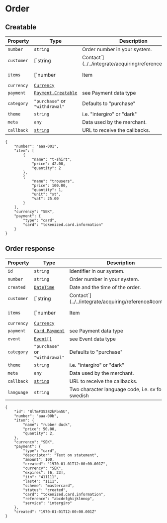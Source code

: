 # Order

## Creatable
| Property   | Type                                                                 | Description                                                | Optional |
|------------|----------------------------------------------------------------------|------------------------------------------------------------|----------|
| `number`   | `string`                                                             | Order number in your system.                               | Yes      |
| `customer` | [`string | Contact`](../../integrate/acquiring/reference#contact)    | Customer contact information or [customer id](./customer). | Yes      |
| `items`    | [`number | Item | Item[]`](../../integrate/acquiring/reference#item) |                                                            |          |
| `currency` | [`Currency`](../../integrate/acquiring/reference#currency)           |                                                            |          |
| `payment`  | [`Payment.Creatable`](./payment)                                     | see Payment data type                                      |          |
| `category` | `"purchase"` or `"withdrawal"`                                       | Defaults to "purchase"                                     | Yes      |
| `theme`    | `string`                                                             | i.e. "intergiro" or "dark"                                 | Yes      |
| `meta`     | `any`                                                                | Data used by the merchant.                                 | Yes      |
| `callback` | [`string`](./callback)                                               | URL to receive the callbacks.                              | Yes      |

```
{
    "number": "aaa-001",
    "item": [
        {
            "name": "t-shirt",
            "price": 42.00,
            "quantity": 2
        },
        {
            "name": "trousers",
            "price": 100.00,
            "quantity": 1,
            "unit": "st",
            "vat": 25.00
        }
    ],
    "currency": "SEK",
    "payment": {
        "type": "card",
        "card": "tokenized.card.information"
    }
}
```

## Order response
| Property   | Type                                                                 | Description                                                          | Optional |
|------------|----------------------------------------------------------------------|----------------------------------------------------------------------|----------|
| `id`       | `string`                                                             | Identifier in our system.                                            |          |
| `number`   | `string`                                                             | Order number in your system.                                         | Yes      |
| `created`  | [`DateTime`](../../integrate/acquiring/reference#datetime)           | Date and the time of the order.                                      |          |
| `customer` | [`string | Contact`](../../integrate/acquiring/reference#contact)    | [customer id](./reference#customer). or Customer contact information | Yes      |
| `items`    | [`number | Item | Item[]`](../../integrate/acquiring/reference#item) |                                                                      |          |
| `currency` | [`Currency`](../../integrate/acquiring/reference#currency)           |                                                                      |          |
| `payment`  | [`Card Payment`](./payment)                                          | see Payment data type                                                |          |
| `event`    | [`Event[]`](./event)                                                 | see Event data type                                                  | Yes      |
| `category` | `"purchase"` or `"withdrawal"`                                       | Defaults to "purchase"                                               | Yes      |
| `theme`    | `string`                                                             | i.e. "intergiro" or "dark"                                           | Yes      |
| `meta`     | `any`                                                                | Data used by the merchant.                                           | Yes      |
| `callback` | [`string`](./callback)                                               | URL to receive the callbacks.                                        | Yes      |
| `language` | `string`                                                             | Two character language code, i.e. sv for swedish                     | Yes      |

```
{
    "id": "BlTmF3S382kFbn5U",
    "number": "aaa-00b",
    "item": {
        "name": "rubber duck",
        "price": 50.00,
        "quantity": 2,
    },
    "currency": "SEK",
    "payment": {
        "type": "card",
        "descriptor": "Text on statement",
        "amount": 100,
        "created": "1970-01-01T12:00:00.001Z",
        "currency": "SEK",
        "expires": [6, 23],
        "iin": "411111",
        "last4": "1111",
        "scheme": "mastercard",
        "status": "created",
        "card": "tokenized.card.information",
        "reference": "abcdefghijklmnop",
        "service": "intergiro"
    },
    "created": "1970-01-01T12:00:00.001Z"
}
```
